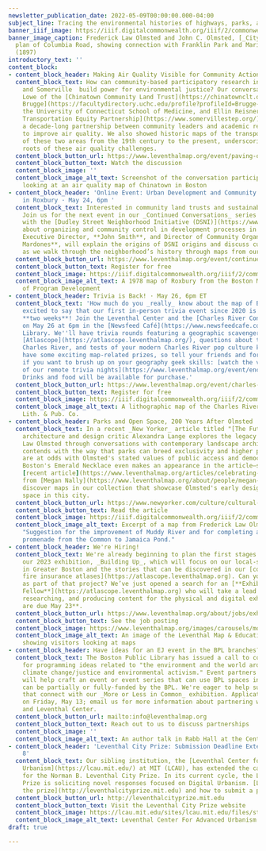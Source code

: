 ```yaml
---
newsletter_publication_date: 2022-05-09T00:00:00.000-04:00
subject_line: Tracing the environmental histories of highways, parks, and rivers
banner_iiif_image: https://iiif.digitalcommonwealth.org/iiif/2/commonwealth:1257b898d/2225,902,4968,989/1200,/0/default.jpg
banner_image_caption: Frederick Law Olmsted and John C. Olmsted, [_City of Boston
  plan of Columbia Road, showing connection with Franklin Park and Marine Park_](https://collections.leventhalmap.org/search/commonwealth:1257b8974)
  (1897)
introductory_text: ''
content_block:
- content_block_header: Making Air Quality Visible for Community Action
  content_block_text: How can community-based participatory research in Chinatown
    and Somerville  build power for environmental justice? Our conversation with Lydia
    Lowe of the [Chinatown Community Land Trust](https://chinatownclt.org/), [Doug
    Brugge](https://facultydirectory.uchc.edu/profile?profileId=Brugge-Douglas) of
    the University of Connecticut School of Medicine, and Ellin Reisner of the [Somerville
    Transportation Equity Partnership](https://www.somervillestep.org/) discussed
    a decade-long partnership between community leaders and academic researchers working
    to improve air quality. We also showed historic maps of the transportation infrastructure
    of these two areas from the 19th century to the present, underscoring the deep
    roots of these air quality challenges.
  content_block_button_url: https://www.leventhalmap.org/event/paving-over-people-traffic-air-pollution-and-health/
  content_block_button_text: Watch the discussion
  content_block_image: ''
  content_block_image_alt_text: Screenshot of the conversation participants on video
    looking at an air quality map of Chinatown in Boston
- content_block_header: 'Online Event: Urban Development and Community Resilience
    in Roxbury · May 24, 6pm '
  content_block_text: Interested in community land trusts and sustainable development?
    Join us for the next event in our _Continued Conversations_ series as we speak
    with the [Dudley Street Neighborhood Initiative (DSNI)](https://www.dsni.org/)
    about organizing and community control in development processes in Roxbury. DSNI
    Executive Director, **John Smith**, and Director of Community Organizing, **René
    Mardones**, will explain the origins of DSNI origins and discuss current initiatives
    as we walk through the neighborhood’s history through maps from our collections.
  content_block_button_url: https://www.leventhalmap.org/event/continued-conversations-urban-development-and-community-resilience/
  content_block_button_text: Register for free
  content_block_image: https://iiif.digitalcommonwealth.org/iiif/2/commonwealth:7h14cw26b/816,1408,3263,2912/full/0/default.jpg
  content_block_image_alt_text: A 1978 map of Roxbury from the Boston Mayor's Office
    of Program Development
- content_block_header: Trivia is Back! · May 26, 6pm ET
  content_block_text: 'How much do you _really_ know about the map of Boston? We''re
    excited to say that our first in-person trivia event since 2020 is coming up in
    **two weeks**! Join the Leventhal Center and the [Charles River Conservancy](https://www.leventhalmap.org/event/charles-river-trivia-night/#:\~:text=Charles%20River%20Conservancy)
    on May 26 at 6pm in the [Newsfeed Café](https://www.newsfeedcafe.com) at the Central
    Library. We''ll have trivia rounds featuring a geographic scavenger hunt with
    [Atlascope](https://atlascope.leventhalmap.org/), questions about the historic
    Charles River, and tests of your modern Charles River pop culture knowledge. We''ll
    have some exciting map-related prizes, so tell your friends and form a team! (And
    if you want to brush up on your geography geek skills: [watch the video from one
    of our remote trivia nights](https://www.leventhalmap.org/event/enc-trivia-nov-12/).)
    Drinks and food will be available for purchase.'
  content_block_button_url: https://www.leventhalmap.org/event/charles-river-trivia-night/
  content_block_button_text: Register for free
  content_block_image: https://iiif.digitalcommonwealth.org/iiif/2/commonwealth:wd376339v/full/full/0/default.jpg
  content_block_image_alt_text: A lithographic map of the Charles River from Walker
    Lith. & Pub. Co.
- content_block_header: Parks and Open Space, 200 Years After Olmsted
  content_block_text: In a recent _New Yorker_ article titled "[The Future of Parks](https://www.newyorker.com/culture/cultural-comment/the-future-of-public-parks)",
    architecture and design critic Alexandra Lange explores the legacy of Frederick
    Law Olmsted through conversations with contemporary landscape architects. She
    contends with the way that parks can breed exclusivity and higher prices that
    are at odds with Olmsted's stated values of public access and democratic urbanism.
    Boston's Emerald Necklace even makes an appearance in the article—see our own
    [recent article](https://www.leventhalmap.org/articles/celebrating-frederick-law-olmsted/)
    from [Megan Nally](https://www.leventhalmap.org/about/people/megan-nally/) to
    discover maps in our collection that showcase Olmsted's early designs for green
    space in this city.
  content_block_button_url: https://www.newyorker.com/culture/cultural-comment/the-future-of-public-parks
  content_block_button_text: Read the article
  content_block_image: https://iiif.digitalcommonwealth.org/iiif/2/commonwealth:9s161j58q/1561,235,3496,2322/full/0/default.jpg
  content_block_image_alt_text: Excerpt of a map from Frederick Law Olmsted called
    "Suggestion for the improvement of Muddy River and for completing a continuous
    promenade from the Common to Jamaica Pond."
- content_block_header: We're Hiring!
  content_block_text: We're already beginning to plan the first stages of work on
    our 2023 exhibition, _Building Up_, which will focus on our local-scale history
    in Greater Boston and the stories that can be discovered in our [collection of
    fire insurance atlases](https://atlascope.leventhalmap.org). Can you imagine yourself
    as part of that project? We’ve just opened a search for an [**Exhibition Curatorial
    Fellow**](https://atlascope.leventhalmap.org) who will take a lead role in planning,
    researching, and producing content for the physical and digital exhibition. **Applications
    are due May 23**.
  content_block_button_url: https://www.leventhalmap.org/about/jobs/exhibition-curatorial-fellow/
  content_block_button_text: See the job posting
  content_block_image: https://www.leventhalmap.org/images/carousels/molic_gallery01.jpg
  content_block_image_alt_text: An image of the Leventhal Map & Education Gallery
    showing visitors looking at maps
- content_block_header: Have ideas for an EJ event in the BPL branches?
  content_block_text: The Boston Public Library has issued a call to community partners
    for programming ideas related to "the environment and the world around us, including
    climate change/justice and environmental activism." Event partners that are selected
    will help craft an event or event series that can use BPL spaces in branches and
    can be partially or fully-funded by the BPL. We're eager to help support applications
    that connect with our _More or Less in Common_ exhibition. Applications are due
    on Friday, May 13; email us for more information about partnering with the BPL
    and Leventhal Center.
  content_block_button_url: mailto:info@leventhalmap.org
  content_block_button_text: Reach out to us to discuss partnerships
  content_block_image: ''
  content_block_image_alt_text: An author talk in Rabb Hall at the Central Library
- content_block_header: 'Leventhal City Prize: Submission Deadline Extended to June
    8'
  content_block_text: Our sibling institution, the [Leventhal Center for Advanced
    Urbanism](https://lcau.mit.edu/) at MIT (LCAU), has extended the call for submissions
    for the Norman B. Leventhal City Prize. In its current cycle, the Leventhal City
    Prize is soliciting novel responses focused on Digital Urbanism. [Learn more about
    the prize](http://leventhalcityprize.mit.edu) and how to submit a proposal.
  content_block_button_url: http://leventhalcityprize.mit.edu
  content_block_button_text: Visit the Leventhal City Prize website
  content_block_image: https://lcau.mit.edu/sites/lcau.mit.edu/files/styles/banner_image/public/bannerimages/news/LCP%20HEADER.jpg?itok=WYLUJfkv
  content_block_image_alt_text: Leventhal Center For Advanced Urbanism Logo Graphic
draft: true

---
```

